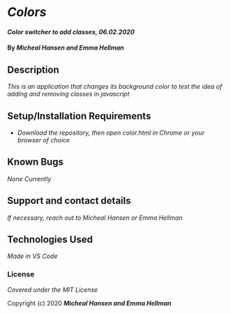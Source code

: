 # _Colors_

#### _Color switcher to add classes, 06.02.2020_

#### By _**Micheal Hansen and Emma Hellman**_

## Description

_This is an application that changes its background color to test the idea of adding and removing classes in javascript_

## Setup/Installation Requirements

* _Download the repository, then open color.html in Chrome or your browser of choice_


## Known Bugs

_None Currently_

## Support and contact details

_If necessary, reach out to Micheal Hansen or Emma Hellman_

## Technologies Used

_Made in VS Code_

### License

*Covered under the MIT License*

Copyright (c) 2020 **_Micheal Hansen and Emma Hellman_**